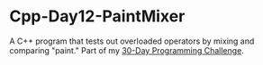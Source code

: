 # Cpp-Day12-PaintMixer
A C++ program that tests out overloaded operators by mixing and comparing "paint." Part of my [30-Day Programming Challenge](https://showmethecodeblog.wordpress.com/2018/10/12/a-drop-in-the-bucket/ "A Drop in the Bucket").
